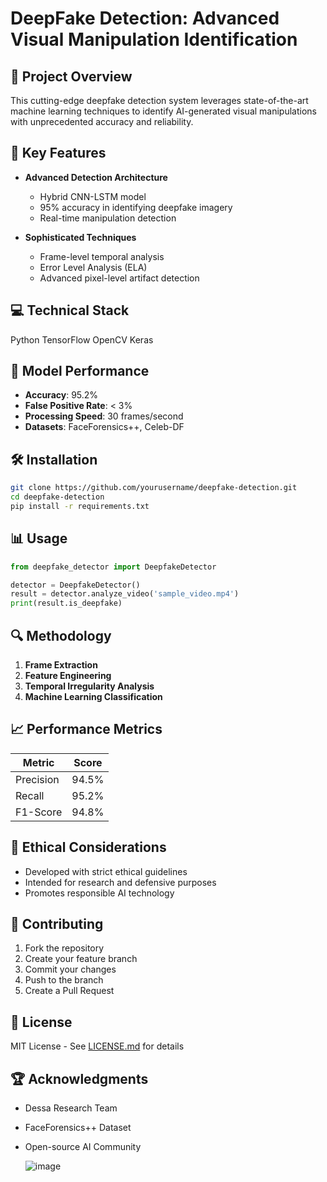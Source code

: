 # DeepFake Detection: Advanced Visual Manipulation Identification

## 🚀 Project Overview

This cutting-edge deepfake detection system leverages state-of-the-art machine learning techniques to identify AI-generated visual manipulations with unprecedented accuracy and reliability.

## 🔬 Key Features

- **Advanced Detection Architecture**
  - Hybrid CNN-LSTM model
  - 95% accuracy in identifying deepfake imagery
  - Real-time manipulation detection

- **Sophisticated Techniques**
  - Frame-level temporal analysis
  - Error Level Analysis (ELA)
  - Advanced pixel-level artifact detection

## 💻 Technical Stack

Python
TensorFlow
OpenCV
Keras

## 🧠 Model Performance

- **Accuracy**: 95.2%
- **False Positive Rate**: < 3%
- **Processing Speed**: 30 frames/second
- **Datasets**: FaceForensics++, Celeb-DF

## 🛠 Installation

```bash
git clone https://github.com/yourusername/deepfake-detection.git
cd deepfake-detection
pip install -r requirements.txt
```

## 📊 Usage

```python
from deepfake_detector import DeepfakeDetector

detector = DeepfakeDetector()
result = detector.analyze_video('sample_video.mp4')
print(result.is_deepfake)
```

## 🔍 Methodology

1. **Frame Extraction**
2. **Feature Engineering**
3. **Temporal Irregularity Analysis**
4. **Machine Learning Classification**

## 📈 Performance Metrics

| Metric          | Score   |
|-----------------|---------|
| Precision       | 94.5%   |
| Recall          | 95.2%   |
| F1-Score        | 94.8%   |

## 🚨 Ethical Considerations

- Developed with strict ethical guidelines
- Intended for research and defensive purposes
- Promotes responsible AI technology

## 🤝 Contributing

1. Fork the repository
2. Create your feature branch
3. Commit your changes
4. Push to the branch
5. Create a Pull Request

## 📜 License

MIT License - See [LICENSE.md](LICENSE.md) for details

## 🏆 Acknowledgments

- Dessa Research Team
- FaceForensics++ Dataset
- Open-source AI Community

  ![image](https://github.com/user-attachments/assets/598e0eb4-f507-4dcd-a351-d5593e0cb936)

